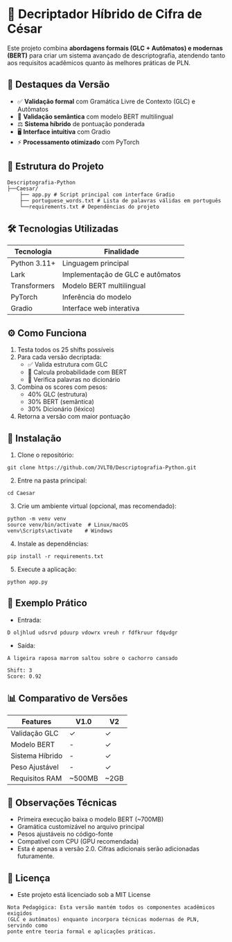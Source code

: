 # 🔐 Decriptador Híbrido de Cifra de César

Este projeto combina **abordagens formais (GLC + Autômatos) e modernas (BERT)** para criar um sistema avançado de descriptografia, atendendo tanto aos requisitos acadêmicos quanto às melhores práticas de PLN.


## 🌟 Destaques da Versão
- ✅ **Validação formal** com Gramática Livre de Contexto (GLC) e Autômatos
- 🤖 **Validação semântica** com modelo BERT multilingual
- ⚖️ **Sistema híbrido** de pontuação ponderada
- 🖥️ **Interface intuitiva** com Gradio
- ⚡ **Processamento otimizado** com PyTorch

## 📁 Estrutura do Projeto
```
Descriptografia-Python
├──Caesar/ 
    ├── app.py # Script principal com interface Gradio 
    ├── portuguese_words.txt # Lista de palavras válidas em português
    └──requirements.txt # Dependências do projeto
```

## 🛠️ Tecnologias Utilizadas
| Tecnologia | Finalidade |
|------------|------------|
| Python 3.11+ | Linguagem principal |
| Lark | Implementação de GLC e autômatos |
| Transformers | Modelo BERT multilingual |
| PyTorch | Inferência do modelo |
| Gradio | Interface web interativa |

## ⚙️ Como Funciona
1. Testa todos os 25 shifts possíveis
2. Para cada versão decriptada:
   - ✅ Valida estrutura com GLC
   - 🧠 Calcula probabilidade com BERT
   - 📖 Verifica palavras no dicionário
3. Combina os scores com pesos:
   - 40% GLC (estrutura)
   - 30% BERT (semântica)
   - 30% Dicionário (léxico)
4. Retorna a versão com maior pontuação

## 🚀 Instalação

1. Clone o repositório:
```
git clone https://github.com/JVLT0/Descriptografia-Python.git
```

2. Entre na pasta principal:
```
cd Caesar
```

3. Crie um ambiente virtual (opcional, mas recomendado):
```
python -m venv venv
source venv/bin/activate  # Linux/macOS
venv\Scripts\activate    # Windows
```

4. Instale as dependências:
```
pip install -r requirements.txt
```
5. Execute a aplicação:
```
python app.py
```

## 🧪 Exemplo Prático
- Entrada:
```
D oljhlud udsrvd pduurp vdowrx vreuh r fdfkruur fdqvdgr
```

- Saída:
```
A ligeira raposa marrom saltou sobre o cachorro cansado

Shift: 3
Score: 0.92
```

## 📊 Comparativo de Versões
| Features | V1.0 | V2 |
|------------|------------|------------|
|Validação GLC|✓|✓|
|Modelo BERT|-|✓|
|Sistema Híbrido|-|✓|
|Peso Ajustável|-|✓|
|Requisitos RAM|~500MB|~2GB|

## 📝 Observações Técnicas
- Primeira execução baixa o modelo BERT (~700MB)
- Gramática customizável no arquivo principal
- Pesos ajustáveis no código-fonte
- Compatível com CPU (GPU recomendada)
- Esta é apenas a versão 2.0. Cifras adicionais serão adicionadas futuramente.

## 📄 Licença
- Este projeto está licenciado sob a MIT License
```
Nota Pedagógica: Esta versão mantém todos os componentes acadêmicos exigidos
(GLC e autômatos) enquanto incorpora técnicas modernas de PLN, servindo como 
ponte entre teoria formal e aplicações práticas.
```